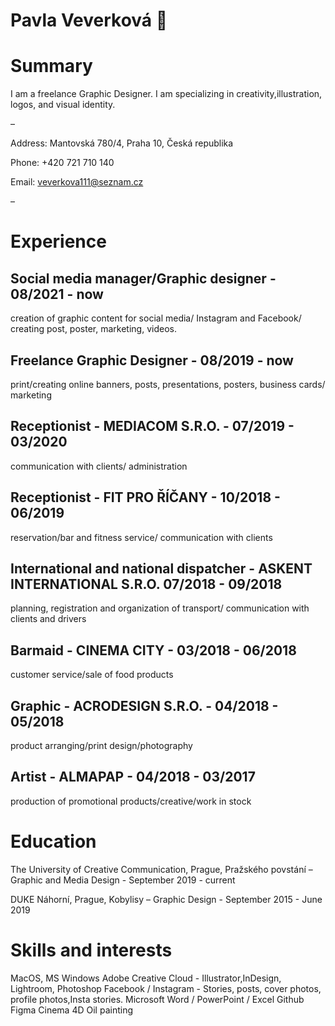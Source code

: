 # Pavla Veverková 👩

# Summary

I am a freelance Graphic Designer. 
I am specializing in creativity,illustration, logos, and visual identity.

–

Address: Mantovská 780/4, Praha 10, Česká republika

Phone: +420 721 710 140

Email: veverkova111@seznam.cz

–

# Experience

## Social media manager/Graphic designer - 08/2021 - now
creation of graphic content for social media/ Instagram and Facebook/ creating post, poster, marketing, videos.

## Freelance Graphic Designer - 08/2019 - now
print/creating online banners, posts, presentations, posters, business cards/ marketing

## Receptionist - MEDIACOM S.R.O. - 07/2019 - 03/2020
communication with clients/ administration

## Receptionist - FIT PRO ŘÍČANY - 10/2018 - 06/2019
reservation/bar and fitness service/ communication with clients

## International and national dispatcher - ASKENT INTERNATIONAL S.R.O. 07/2018 - 09/2018
planning, registration and organization of transport/ communication with clients and drivers

## Barmaid - CINEMA CITY - 03/2018 - 06/2018
customer service/sale of food products

## Graphic - ACRODESIGN S.R.O. - 04/2018 - 05/2018
product arranging/print design/photography

## Artist - ALMAPAP - 04/2018 - 03/2017
production of promotional products/creative/work in stock

# Education

The University of Creative Communication, Prague, Pražského povstání – Graphic and Media Design - September 2019 - current

DUKE Náhorní, Prague, Kobylisy – Graphic Design - September 2015 - June 2019

# Skills and interests

MacOS, MS Windows
Adobe Creative Cloud - Illustrator,InDesign, Lightroom, Photoshop
Facebook / Instagram - Stories, posts, cover photos, profile photos,Insta stories.
Microsoft Word / PowerPoint / Excel
Github
Figma
Cinema 4D
Oil painting
